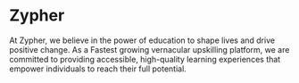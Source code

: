 # Zypher
At Zypher, we believe in the power of education to shape lives and drive positive change. As a Fastest growing vernacular upskilling platform, we are committed to providing accessible, high-quality learning experiences that empower individuals to reach their full potential.
